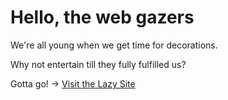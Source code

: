 # Hello, the web gazers
We're all young when we get time for decorations. 

Why not entertain till they fully fulfilled us?

Gotta go! → [Visit the Lazy Site](https://silcfunc.com:449)

